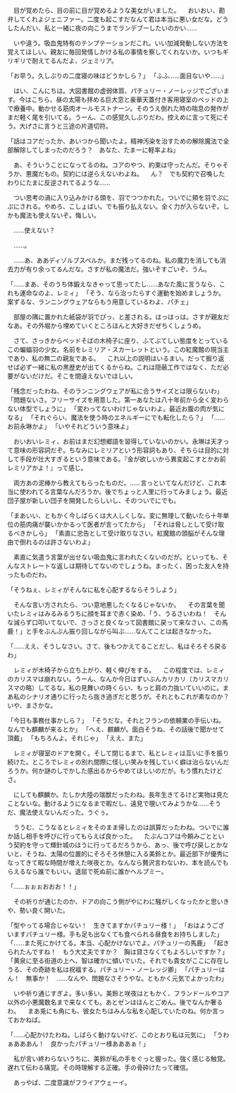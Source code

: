 　目が覚めたら、目の前に目が覚めるような美女がいました。
　おいおい、勘弁してくれよジェニファー。二度も起こすだなんて君は本当に悪い女だな。どうしたんだい、私と一緒に夜の向こうまでランデブーしたいのかい……　


　いや違う。吸血鬼特有のテンプテーションだこれ。いい加減発動しない方法を覚えてほしい。親友に毎回発情しかける私の事情を察してくれないか。いつもギリギリで耐えてるんだよ、ジェミリア。

「お早う。久しぶりの二度寝の味はどうかしら？」
「ふふ……面目ないや……」

　はい、こんにちは。大図書館の虚弱体質、パチュリー・ノーレッジでございます。今はこちら、昼の太陽も拝める巨大窓と豪華天蓋付き客用寝室のベッドの上で療養中。動かせる筋肉オールモストナーン。そのうえ倒れた時の喘息の発作がまだ軽く尾を引いてる。うーん、この感覚久しぶりだわ。控えめに言って死にそう。大げさに言うと三途の片道切符。

「話はコアだったか、あいつから聞いたよ。精神汚染を治すための解除魔法で全部解除してしまったのだろう？　あなた、たまーに軽率よね」

　あ、そういうことになってるのね。コアのやつ、約束は守ったんだ。そりゃそうか、悪魔だもの。契約には逆らえないわよね。
　ん？　でも契約で召喚したわりにたまに反逆されてるような……

　つい思考の渦に入り込みかける頭を、羽でつつかれた。ついでに頬を羽でぷにぷにされる。やめろ、こしょばい。でも振り払えない。全く力が入らないぞ。しかも魔法も使えないぞ。悔しい。



　……使えない？




　……。



　……あ、ああディゾルブスペルか。まだ残ってるのね。私の魔力を消しても消去力が有り余ってるんだな。さすが私の魔法だ。強いぞすごいぞ、うん。

「……まあ、そのうち体鍛えなきゃって思ってたし……あなた風に言うなら、これも運命なのよ、レミィ」
「そう、なら治ったらすぐ運動を始めましょうか。案ずるな、ランニングウェアならもう用意しているわよ、パチェ」

　部屋の隅に置かれた紙袋が羽でぴっ、と差される。はっはっは。さすが親友だなあ。その外堀から埋めていくところほんと大好きだぜちくしょうめ。

　さて、さっきからベッドそばの木椅子に座り、ふてぶてしい態度をとっているこの蝙蝠羽の少女。名前をレミリア・スカーレットという。この紅魔館の現当主であり、私の無二の親友である。
　これ以上の説明はいるまい。だって掘り返せば必ず一緒に私の黒歴史が出てくるからね。これは隠蔽工作ではなく、ただ必要がないだけだ。そこを間違えないでほしい。

「残念だったわね、そのランニングウェアが私に合うサイズとは限らないわ」
「問題ないさ。フリーサイズを用意した。第一あなたは八十年前から全く変わらない体型でしょうに」
「変わってないわけじゃないわよ。最近お腹の肉が気になる」
「それぐらい、魔法を使う時のエネルギーにでも転化したら？」
「……お前永琳かよ」
「いやそれどういう意味よ」

　おいおいレミィ、お前はまだ幻想郷語を習得していないのかい。永琳は天才って意味の形容詞だぞ。ちなみにレミリアという形容詞もあり、そちらは目的に対して手段が壮大すぎるという意味である。『金が欲しいから異変起こすとかお前レミリアかよ！』って感じ。

　両方あの泥棒から教えてもらったものだ。……言っといてなんだけど、これ本当に使われてる言葉なんだろうか。後でちょっと人里に行ってみましょう。最近団子屋が新しい団子を開発したらしいし、そのついでにでも。

「まあいい、ともかく今しばらくは大人しくしな。変に無理して動いたら十年単位の筋肉痛が襲いかかるって医者が言ってたから」
「それは脅しとして受け取るべきかしら」
「素直に忠告として受け取りなさい。紅魔館の頭脳がそんな理由で倒れるのは許さないわよ」

　素直に気遣う言葉が出せない吸血鬼に言われたくないのだが。といっても、そんなストレートな返しは期待してないのでしょうね。まったく、困った友人を持ったものだわ。

「そうねぇ、レミィがそんなに私を心配するならそうしよう」

　そんな言い方されたら、つい意地悪したくなるじゃないか。
　その言葉を聞いたレミィはみるみるうちに顔を耳まで赤く染め、「う、うるさいわね！　そんな減らず口叩いてないで、さっさと良くなって図書館に戻って来なさい、この馬鹿！」と手をぶんぶん振り回しながら叫ぶ……なんてことは起きなかった。

「……ええ、そうしなさい。さて、後もつかえてることだし、私はそろそろ戻るわ」

　レミィが木椅子から立ち上がり、軽く伸びをする。
　この程度では、レミィのカリスマは崩れない。うーん、なんか今日はずいぶんカリカリ（カリスマカリスマの略）してるな。私の見舞いの時くらい、もっと肩の力抜いていいのに。まあ私のシナリオ通りに行ったら抜き過ぎだと思うが。それともこれが素なのか？　いや、まさかな。

「今日も事務仕事かしら？」
「そうだな。それとフランの依頼業の手伝いね。なんでも麒麟が来るとか」
「へえ、麒麟が。面白そうね、その話後で聞かせて頂戴」
「もちろんよ。それじゃ」
「ええ、また」

　レミィが寝室のドアを開く。そして閉じるまで、私とレミィは互いに手を振り続けた。ところでレミィの別れ間際に怪しい笑みを残していく癖は治らないんだろうか。何か謎のしでかした感出るからやめてほしいのだが。もう慣れたけどさ。

　にしても麒麟か。たしか大陸の瑞獣だったわね。長年生きてるけど実物は見たことないな。動けるようになるまで暇だし、遠見で覗いてみようかな……そうだ、魔法使えないんだった。うぐぅ。

　ううむ、こうなるとレミィをそのまま帰したのは誤算だったわね。ついでに誰か話し相手を呼びに行ってもらえば良かった。
　たぶんコアは今頼みごとという契約を守って輝針城のほうに行ってるだろうから、あっ、後で呼び戻しとかないと、そうね、太陽の位置的にそろそろ休憩に入る美鈴とか。最近部下が優秀になってきて暇な時間が増えた咲夜とか。なんなら贅沢言わないわ、本を読んでもらえるなら誰でもいい。退屈で死ぬ前に誰かヘルプミー。

「……ぉぉぉおおお！！」

　その祈りが通じたのか、ドアの向こう側がやにわに騒がしくなったかと思いきや、勢い良く開いた。

「型やってる場合じゃない！　生きてますかパチュリー様！」
「おはようございますパチュリー様。手も足も出なくても食べられる昼食をお持ちしました」
「……また死にかけてる。本当、心配かけないでよ。パチュリーの馬鹿」
「起きられたんですね！　もう大丈夫ですか？　胸は貸さなくてもよろしいですか？」
「黄泉に至る街道の上へ、智は確かに傾いでいた。それでも貴女がここに存在しうる、その奇跡を私は祝福する。パチュリー・ノーレッジ卿」
「パチュリーはん！　無事か！　……なんや、問題なさそうやな。ともかく元気でよかったわ」

　いや祈り通じすぎよ。多い多い。美鈴と咲夜はともかく、フランドールやコア以外の小悪魔数名まで来なくても。あとゼンはほんとごめん。後でなんか奢るわ。
　まあ兎にも角にも、彼女たちはみんな私を心配していたのね。何か言っておかねば。

「……心配かけたわね。しばらく動けないけど、このとおり私は元気に」
「うわぁあああん！　良かったパチュリー様あああぁ！」

　私が言い終わらないうちに、美鈴が私の手をぐっと握った。強く感じる触覚。遅れて伝わる痛覚。その時理解する正確。手の骨砕けたって確信。


　あっやば、二度意識がフライアウェーイ。

